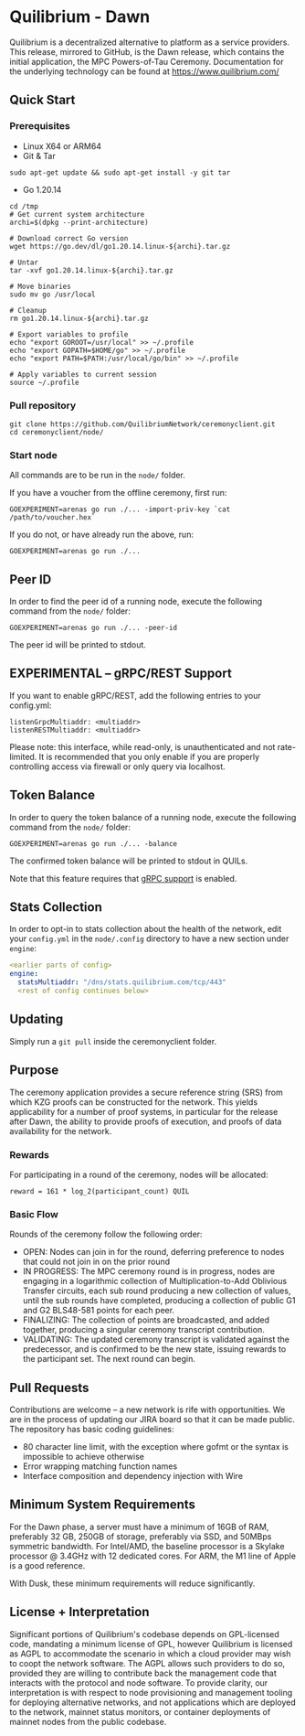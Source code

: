 # Quilibrium - Dawn

Quilibrium is a decentralized alternative to platform as a service providers.
This release, mirrored to GitHub, is the Dawn release, which contains the
initial application, the MPC Powers-of-Tau Ceremony. Documentation for the
underlying technology can be found at https://www.quilibrium.com/

## Quick Start

### Prerequisites

- Linux X64 or ARM64
- Git & Tar
```
sudo apt-get update && sudo apt-get install -y git tar
```
- Go 1.20.14
```
cd /tmp
# Get current system architecture
archi=$(dpkg --print-architecture)

# Download correct Go version
wget https://go.dev/dl/go1.20.14.linux-${archi}.tar.gz

# Untar 
tar -xvf go1.20.14.linux-${archi}.tar.gz

# Move binaries
sudo mv go /usr/local

# Cleanup
rm go1.20.14.linux-${archi}.tar.gz

# Export variables to profile
echo "export GOROOT=/usr/local" >> ~/.profile
echo "export GOPATH=$HOME/go" >> ~/.profile
echo "export PATH=$PATH:/usr/local/go/bin" >> ~/.profile

# Apply variables to current session
source ~/.profile 
```

### Pull repository
```
git clone https://github.com/QuilibriumNetwork/ceremonyclient.git
cd ceremonyclient/node/
```

### Start node

All commands are to be run in the `node/` folder.

If you have a voucher from the offline ceremony, first run:

    GOEXPERIMENT=arenas go run ./... -import-priv-key `cat /path/to/voucher.hex`

If you do not, or have already run the above, run:

    GOEXPERIMENT=arenas go run ./...

## Peer ID

In order to find the peer id of a running node, execute the following command from the `node/` folder:

    GOEXPERIMENT=arenas go run ./... -peer-id

The peer id will be printed to stdout.

## EXPERIMENTAL – gRPC/REST Support

If you want to enable gRPC/REST, add the following entries to your config.yml:

    listenGrpcMultiaddr: <multiaddr> 
    listenRESTMultiaddr: <multiaddr>

Please note: this interface, while read-only, is unauthenticated and not rate-
limited. It is recommended that you only enable if you are properly controlling
access via firewall or only query via localhost.

## Token Balance

In order to query the token balance of a running node, execute the following command from the `node/` folder:

    GOEXPERIMENT=arenas go run ./... -balance

The confirmed token balance will be printed to stdout in QUILs.

Note that this feature requires that [gRPC support](#experimental--grpcrest-support) is enabled.

## Stats Collection

In order to opt-in to stats collection about the health of the network, edit your `config.yml` in the `node/.config` directory to have a new section under `engine`:

```yml
<earlier parts of config>
engine:
  statsMultiaddr: "/dns/stats.quilibrium.com/tcp/443"
  <rest of config continues below>
```

## Updating
Simply run a ```git pull``` inside the ceremonyclient folder.

## Purpose

The ceremony application provides a secure reference string (SRS) from which
KZG proofs can be constructed for the network. This yields applicability for a
number of proof systems, in particular for the release after Dawn, the ability
to provide proofs of execution, and proofs of data availability for the network.

### Rewards

For participating in a round of the ceremony, nodes will be allocated:

    reward = 161 * log_2(participant_count) QUIL

### Basic Flow

Rounds of the ceremony follow the following order:

- OPEN: Nodes can join in for the round, deferring preference to nodes that
could not join in on the prior round
- IN PROGRESS: The MPC ceremony round is in progress, nodes are engaging in a
logarithmic collection of Multiplication-to-Add Oblivious Transfer circuits,
each sub round producing a new collection of values, until the sub rounds have
completed, producing a collection of public G1 and G2 BLS48-581 points for each
peer.
- FINALIZING: The collection of points are broadcasted, and added together,
producing a singular ceremony transcript contribution.
- VALIDATING: The updated ceremony transcript is validated against the
predecessor, and is confirmed to be the new state, issuing rewards to the
participant set. The next round can begin.

## Pull Requests

Contributions are welcome – a new network is rife with opportunities. We are
in the process of updating our JIRA board so that it can be made public. The
repository has basic coding guidelines:

- 80 character line limit, with the exception where gofmt or the syntax is
impossible to achieve otherwise
- Error wrapping matching function names
- Interface composition and dependency injection with Wire

## Minimum System Requirements

For the Dawn phase, a server must have a minimum of 16GB of RAM, preferably
32 GB, 250GB of storage, preferably via SSD, and 50MBps symmetric bandwidth.
For Intel/AMD, the baseline processor is a Skylake processor @ 3.4GHz with 12
dedicated cores. For ARM, the M1 line of Apple is a good reference.

With Dusk, these minimum requirements will reduce significantly.

## License + Interpretation

Significant portions of Quilibrium's codebase depends on GPL-licensed code,
mandating a minimum license of GPL, however Quilibrium is licensed as AGPL to
accommodate the scenario in which a cloud provider may wish to coopt the network
software. The AGPL allows such providers to do so, provided they are willing
to contribute back the management code that interacts with the protocol and node
software. To provide clarity, our interpretation is with respect to node
provisioning and management tooling for deploying alternative networks, and not
applications which are deployed to the network, mainnet status monitors, or
container deployments of mainnet nodes from the public codebase.


